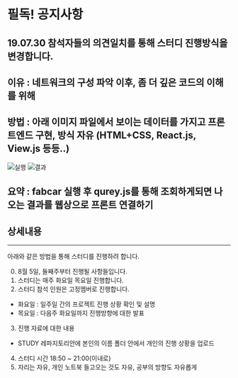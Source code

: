 # 필독! 공지사항

## 19.07.30 참석자들의 의견일치를 통해 스터디 진행방식을 변경합니다.

## 이유 : 네트워크의 구성 파악 이후, 좀 더 깊은 코드의 이해를 위해

## 방법 : 아래 이미지 파일에서 보이는 데이터를 가지고 프론트엔드 구현, 방식 자유 (HTML+CSS, React.js, View.js 등등..)

![실행](https://i.imgur.com/Qr2mX6z.png)
![결과](https://i.imgur.com/a0cpocP.png)

## 요약 : fabcar 실행 후 qurey.js를 통해 조회하게되면 나오는 결과를 웹상으로 프론트 연결하기 

## 상세내용
---
아래와 같은 방법을 통해 스터디를 진행하려 합니다.

0. 8월 5일, 둘째주부터 진행될 사항들입니다.
1. 스터디는 매주 화요일 목요일 진행합니다.
2. 스터디 참석 인원은 고정멤버로 진행합니다.
- 화요일 : 일주일 간의 프로젝트 진행 상황 확인 및 설명
- 목요일 : 다음주 화요일까지 진행방향에 대한 발표
3. 진행 자료에 대한 내용
- STUDY 레파지토리안에 본인의 이름 폴더 안에서 개인의 진행 상황을 업로드
4. 스터디 시간 18:50 ~ 21:00(이내로)
5. 자리는 자유, 개인 노트북 들고오는 것도 자유, 공부의 방향도 자유롭게
